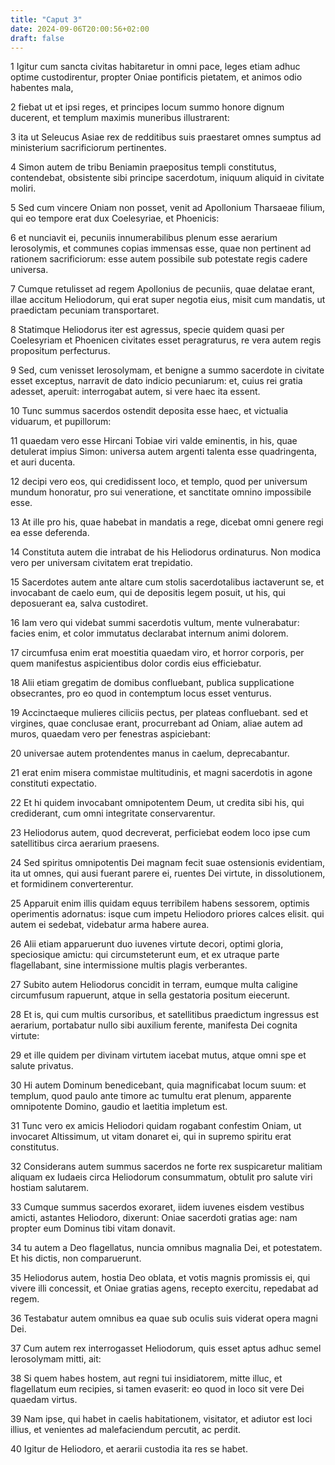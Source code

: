 ```yaml
---
title: "Caput 3"
date: 2024-09-06T20:00:56+02:00
draft: false
---
```



1 Igitur cum sancta civitas habitaretur in omni pace, leges etiam adhuc optime custodirentur, propter Oniae pontificis pietatem, et animos odio habentes mala,

2 fiebat ut et ipsi reges, et principes locum summo honore dignum ducerent, et templum maximis muneribus illustrarent:

3 ita ut Seleucus Asiae rex de redditibus suis praestaret omnes sumptus ad ministerium sacrificiorum pertinentes.

4 Simon autem de tribu Beniamin praepositus templi constitutus, contendebat, obsistente sibi principe sacerdotum, iniquum aliquid in civitate moliri.

5 Sed cum vincere Oniam non posset, venit ad Apollonium Tharsaeae filium, qui eo tempore erat dux Coelesyriae, et Phoenicis:

6 et nunciavit ei, pecuniis innumerabilibus plenum esse aerarium Ierosolymis, et communes copias immensas esse, quae non pertinent ad rationem sacrificiorum: esse autem possibile sub potestate regis cadere universa.

7 Cumque retulisset ad regem Apollonius de pecuniis, quae delatae erant, illae accitum Heliodorum, qui erat super negotia eius, misit cum mandatis, ut praedictam pecuniam transportaret.

8 Statimque Heliodorus iter est agressus, specie quidem quasi per Coelesyriam et Phoenicen civitates esset peragraturus, re vera autem regis propositum perfecturus.

9 Sed, cum venisset Ierosolymam, et benigne a summo sacerdote in civitate esset exceptus, narravit de dato indicio pecuniarum: et, cuius rei gratia adesset, aperuit: interrogabat autem, si vere haec ita essent.

10 Tunc summus sacerdos ostendit deposita esse haec, et victualia viduarum, et pupillorum:

11 quaedam vero esse Hircani Tobiae viri valde eminentis, in his, quae detulerat impius Simon: universa autem argenti talenta esse quadringenta, et auri ducenta.

12 decipi vero eos, qui credidissent loco, et templo, quod per universum mundum honoratur, pro sui veneratione, et sanctitate omnino impossibile esse.

13 At ille pro his, quae habebat in mandatis a rege, dicebat omni genere regi ea esse deferenda.

14 Constituta autem die intrabat de his Heliodorus ordinaturus. Non modica vero per universam civitatem erat trepidatio.

15 Sacerdotes autem ante altare cum stolis sacerdotalibus iactaverunt se, et invocabant de caelo eum, qui de depositis legem posuit, ut his, qui deposuerant ea, salva custodiret.

16 Iam vero qui videbat summi sacerdotis vultum, mente vulnerabatur: facies enim, et color immutatus declarabat internum animi dolorem.

17 circumfusa enim erat moestitia quaedam viro, et horror corporis, per quem manifestus aspicientibus dolor cordis eius efficiebatur.

18 Alii etiam gregatim de domibus confluebant, publica supplicatione obsecrantes, pro eo quod in contemptum locus esset venturus.

19 Accinctaeque mulieres ciliciis pectus, per plateas confluebant. sed et virgines, quae conclusae erant, procurrebant ad Oniam, aliae autem ad muros, quaedam vero per fenestras aspiciebant:

20 universae autem protendentes manus in caelum, deprecabantur.

21 erat enim misera commistae multitudinis, et magni sacerdotis in agone constituti expectatio.

22 Et hi quidem invocabant omnipotentem Deum, ut credita sibi his, qui crediderant, cum omni integritate conservarentur.

23 Heliodorus autem, quod decreverat, perficiebat eodem loco ipse cum satellitibus circa aerarium praesens.

24 Sed spiritus omnipotentis Dei magnam fecit suae ostensionis evidentiam, ita ut omnes, qui ausi fuerant parere ei, ruentes Dei virtute, in dissolutionem, et formidinem converterentur.

25 Apparuit enim illis quidam equus terribilem habens sessorem, optimis operimentis adornatus: isque cum impetu Heliodoro priores calces elisit. qui autem ei sedebat, videbatur arma habere aurea.

26 Alii etiam apparuerunt duo iuvenes virtute decori, optimi gloria, speciosique amictu: qui circumsteterunt eum, et ex utraque parte flagellabant, sine intermissione multis plagis verberantes.

27 Subito autem Heliodorus concidit in terram, eumque multa caligine circumfusum rapuerunt, atque in sella gestatoria positum eiecerunt.

28 Et is, qui cum multis cursoribus, et satellitibus praedictum ingressus est aerarium, portabatur nullo sibi auxilium ferente, manifesta Dei cognita virtute:

29 et ille quidem per divinam virtutem iacebat mutus, atque omni spe et salute privatus.

30 Hi autem Dominum benedicebant, quia magnificabat locum suum: et templum, quod paulo ante timore ac tumultu erat plenum, apparente omnipotente Domino, gaudio et laetitia impletum est.

31 Tunc vero ex amicis Heliodori quidam rogabant confestim Oniam, ut invocaret Altissimum, ut vitam donaret ei, qui in supremo spiritu erat constitutus.

32 Considerans autem summus sacerdos ne forte rex suspicaretur malitiam aliquam ex Iudaeis circa Heliodorum consummatum, obtulit pro salute viri hostiam salutarem.

33 Cumque summus sacerdos exoraret, iidem iuvenes eisdem vestibus amicti, astantes Heliodoro, dixerunt: Oniae sacerdoti gratias age: nam propter eum Dominus tibi vitam donavit.

34 tu autem a Deo flagellatus, nuncia omnibus magnalia Dei, et potestatem. Et his dictis, non comparuerunt.

35 Heliodorus autem, hostia Deo oblata, et votis magnis promissis ei, qui vivere illi concessit, et Oniae gratias agens, recepto exercitu, repedabat ad regem.

36 Testabatur autem omnibus ea quae sub oculis suis viderat opera magni Dei.

37 Cum autem rex interrogasset Heliodorum, quis esset aptus adhuc semel Ierosolymam mitti, ait:

38 Si quem habes hostem, aut regni tui insidiatorem, mitte illuc, et flagellatum eum recipies, si tamen evaserit: eo quod in loco sit vere Dei quaedam virtus.

39 Nam ipse, qui habet in caelis habitationem, visitator, et adiutor est loci illius, et venientes ad malefaciendum percutit, ac perdit.

40 Igitur de Heliodoro, et aerarii custodia ita res se habet.

